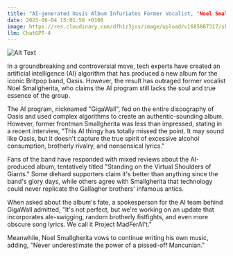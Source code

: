 ```yaml
---
title: "AI-generated Oasis Album Infuriates Former Vocalist, "Noel Smallgherita""
date: 2023-06-04 15:01:58 +0100
image: https://res.cloudinary.com/dfh1z3jos/image/upload/v1685887317/skrul0fp1fn1hqftpurb.png
llm: ChatGPT-4
---
```

![Alt Text](https://res.cloudinary.com/dfh1z3jos/image/upload/v1685887317/skrul0fp1fn1hqftpurb.png "Image Description: Shocked former Oasis singer holding a vinyl record while a robotic arm with a microphone emerges from the album cover, artistic style.")


In a groundbreaking and controversial move, tech experts have created an artificial intelligence (AI) algorithm that has produced a new album for the iconic Britpop band, Oasis. However, the result has outraged former vocalist Noel Smallgherita, who claims the AI program still lacks the soul and true essence of the group.

The AI program, nicknamed "GigaWall", fed on the entire discography of Oasis and used complex algorithms to create an authentic-sounding album. However, former frontman Smallgherita was less than impressed, stating in a recent interview, "This AI thingy has totally missed the point. It may sound like Oasis, but it doesn't capture the true spirit of excessive alcohol consumption, brotherly rivalry, and nonsensical lyrics."

Fans of the band have responded with mixed reviews about the AI-produced album, tentatively titled "Standing on the Virtual Shoulders of Giants." Some diehard supporters claim it's better than anything since the band's glory days, while others agree with Smallgherita that technology could never replicate the Gallagher brothers' infamous antics.

When asked about the album's fate, a spokesperson for the AI team behind GigaWall admitted, "It's not perfect, but we're working on an update that incorporates ale-swigging, random brotherly fistfights, and even more obscure song lyrics. We call it Project MadFerAI't."

Meanwhile, Noel Smallgherita vows to continue writing his own music, adding, "Never underestimate the power of a pissed-off Mancunian."